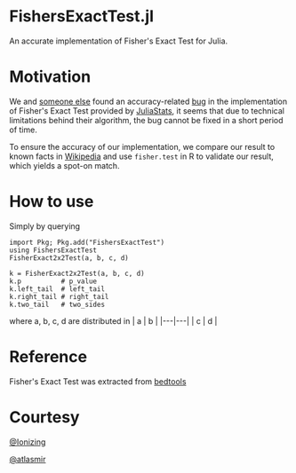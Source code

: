 # FishersExactTest.jl
An accurate implementation of Fisher's Exact Test for Julia.

# Motivation
We and [someone else](https://blog.goo.ne.jp/r-de-r/e/f206d5a1bfb6ed1f60d9bd47c0865299) found an accuracy-related [bug](https://github.com/JuliaStats/HypothesisTests.jl/issues/148) in the implementation of Fisher's Exact Test provided by [JuliaStats](https://github.com/JuliaStats/HypothesisTests.jl), it seems that due to technical limitations behind their algorithm, the bug cannot be fixed in a short period of time.

To ensure the accuracy of our implementation, we compare our result to known facts in [Wikipedia](https://en.wikipedia.org/wiki/Fisher%27s_exact_test)
and use ```fisher.test``` in R to validate our result, which yields a spot-on match.

# How to use
Simply by querying
```
import Pkg; Pkg.add("FishersExactTest")
using FishersExactTest
FisherExact2x2Test(a, b, c, d)

k = FisherExact2x2Test(a, b, c, d)
k.p          # p_value
k.left_tail  # left_tail
k.right_tail # right_tail
k.two_tail   # two_sides
```
where a, b, c, d are distributed in
| a  |  b |
|---|---|
|  c |  d |

# Reference
Fisher's Exact Test was extracted from [bedtools](https://github.com/arq5x/bedtools2/tree/89b94dce487097e60bbd6d77c2515085c6e80431/src/fisher)

# Courtesy
[@Ionizing](https://github.com/Ionizing)

[@atlasmir](https://github.com/atlasmir)
